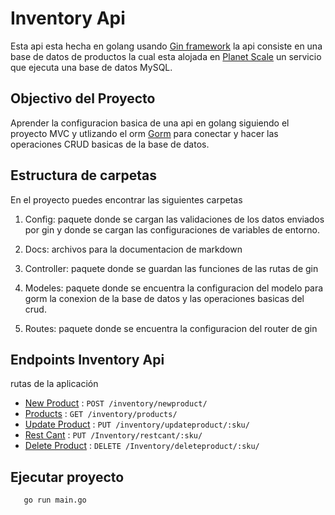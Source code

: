 # Inventory Api 

Esta api  esta hecha en golang usando [Gin framework](https://gin-gonic.com/) la api consiste en una base de datos de productos la cual esta alojada en [Planet Scale](https://planetscale.com/) un servicio que ejecuta una base de datos MySQL.

## Objectivo del Proyecto
Aprender la configuracion basica de una api en golang siguiendo el proyecto MVC y utlizando el orm [Gorm](https://planetscale.com/) para conectar y hacer las operaciones CRUD basicas de la base de datos.


## Estructura de carpetas 
En el proyecto puedes encontrar las siguientes carpetas 

1. Config: paquete donde se cargan las validaciones de los datos enviados por gin y donde se cargan las configuraciones de variables de entorno.

2. Docs: archivos para la documentacion de markdown

3. Controller: paquete donde se guardan las funciones de las rutas de gin 

4. Modeles: paquete donde se encuentra la configuracion del modelo para gorm la conexion de la base de datos y las operaciones basicas del crud.

5. Routes: paquete donde se encuentra la configuracion del  router de gin

## Endpoints Inventory Api

rutas de la aplicación

* [New Product](docs/newprod.md) : `POST /inventory/newproduct/`
* [Products](docs/products.md) :   `GET /inventory/products/`
* [Update Product](docs/update.md) : `PUT /inventory/updateproduct/:sku/`
* [Rest Cant](docs/rest.md) : `PUT /Inventory/restcant/:sku/`
* [Delete Product](docs/delete.md) : `DELETE /Inventory/deleteproduct/:sku/`

## Ejecutar proyecto 
 ```bash
    go run main.go
 ```
